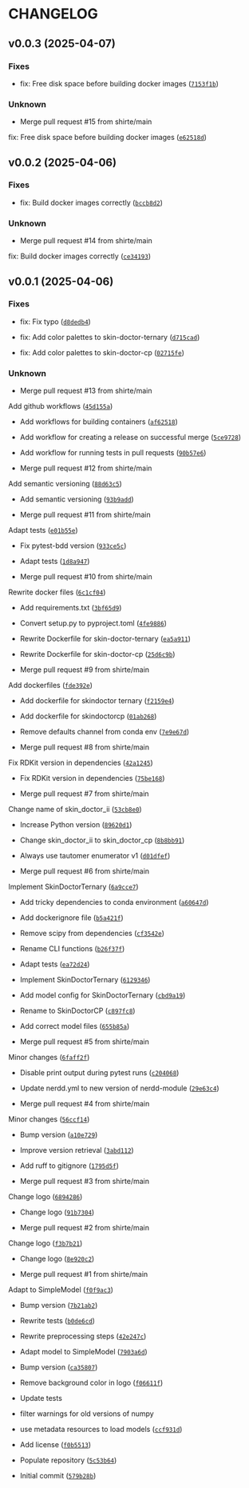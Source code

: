 # CHANGELOG


## v0.0.3 (2025-04-07)

### Fixes

* fix: Free disk space before building docker images ([`7153f1b`](https://github.com/molinfo-vienna/skin-doctor/commit/7153f1be5cfcea5306c8da0d20e0fcabb6b4b9a6))

### Unknown

* Merge pull request #15 from shirte/main

fix: Free disk space before building docker images ([`e62518d`](https://github.com/molinfo-vienna/skin-doctor/commit/e62518d5360bc05acc7480e92d3ac5a8316066dd))


## v0.0.2 (2025-04-06)

### Fixes

* fix: Build docker images correctly ([`bccb8d2`](https://github.com/molinfo-vienna/skin-doctor/commit/bccb8d2e5ea0ab5d388168964c588aed30762c26))

### Unknown

* Merge pull request #14 from shirte/main

fix: Build docker images correctly ([`ce34193`](https://github.com/molinfo-vienna/skin-doctor/commit/ce3419362a3ca426fee2d07a570eaad409af32d0))


## v0.0.1 (2025-04-06)

### Fixes

* fix: Fix typo ([`d8dedb4`](https://github.com/molinfo-vienna/skin-doctor/commit/d8dedb4450ecc3b935788944b4f4a1886376f650))

* fix: Add color palettes to skin-doctor-ternary ([`d715cad`](https://github.com/molinfo-vienna/skin-doctor/commit/d715cadd949e6f12adcf2f1e17bd944e7c24cc78))

* fix: Add color palettes to skin-doctor-cp ([`02715fe`](https://github.com/molinfo-vienna/skin-doctor/commit/02715fe24c1ceb07bc734c61eda10dd354e913e0))

### Unknown

* Merge pull request #13 from shirte/main

Add github workflows ([`45d155a`](https://github.com/molinfo-vienna/skin-doctor/commit/45d155aa547d7149920e11d2cea9a595cec6e340))

* Add workflows for building containers ([`af62518`](https://github.com/molinfo-vienna/skin-doctor/commit/af62518655893e4a00e7cac9e356fb1c0afd1f0f))

* Add workflow for creating a release on successful merge ([`5ce9728`](https://github.com/molinfo-vienna/skin-doctor/commit/5ce9728f5c3e167cc7f323e1737076b06eda4eed))

* Add workflow for running tests in pull requests ([`90b57e6`](https://github.com/molinfo-vienna/skin-doctor/commit/90b57e63a4aed51332795cb3bd23e0fa99402cbb))

* Merge pull request #12 from shirte/main

Add semantic versioning ([`88d63c5`](https://github.com/molinfo-vienna/skin-doctor/commit/88d63c5441fff597f978791aaa45885f51a5e894))

* Add semantic versioning ([`93b9add`](https://github.com/molinfo-vienna/skin-doctor/commit/93b9add7cc3357efda822773bebfcff694056e5d))

* Merge pull request #11 from shirte/main

Adapt tests ([`e01b55e`](https://github.com/molinfo-vienna/skin-doctor/commit/e01b55e986dc2c35184e431b0d9445fb084e7ba0))

* Fix pytest-bdd version ([`933ce5c`](https://github.com/molinfo-vienna/skin-doctor/commit/933ce5c710c476c1d554a7df2ed9ac7621c3a5e3))

* Adapt tests ([`1d8a947`](https://github.com/molinfo-vienna/skin-doctor/commit/1d8a9472a33999e2473524be7f25bdfcd9a96115))

* Merge pull request #10 from shirte/main

Rewrite docker files ([`6c1cf04`](https://github.com/molinfo-vienna/skin-doctor/commit/6c1cf04010011d794bb6684699f06f80d9b01364))

* Add requirements.txt ([`3bf65d9`](https://github.com/molinfo-vienna/skin-doctor/commit/3bf65d976b7fdddb4056d8ead2bc6647a520e6bb))

* Convert setup.py to pyproject.toml ([`4fe9886`](https://github.com/molinfo-vienna/skin-doctor/commit/4fe9886cafbcee75c7ca7e39ef39a4af5c5f5c79))

* Rewrite Dockerfile for skin-doctor-ternary ([`ea5a911`](https://github.com/molinfo-vienna/skin-doctor/commit/ea5a9115e696a9c4deb68fc9ed4914ade2a863da))

* Rewrite Dockerfile for skin-doctor-cp ([`25d6c9b`](https://github.com/molinfo-vienna/skin-doctor/commit/25d6c9bfe5fb3163d9c50f3729ed617327addf8e))

* Merge pull request #9 from shirte/main

Add dockerfiles ([`fde392e`](https://github.com/molinfo-vienna/skin-doctor/commit/fde392e2610810b3dd7bef5354c0d699f457f449))

* Add dockerfile for skindoctor ternary ([`f2159e4`](https://github.com/molinfo-vienna/skin-doctor/commit/f2159e47fe2ba51e7a64805533f9749014704383))

* Add dockerfile for skindoctorcp ([`01ab268`](https://github.com/molinfo-vienna/skin-doctor/commit/01ab2683aafd3bdc6404633e3f2be65760afd790))

* Remove defaults channel from conda env ([`7e9e67d`](https://github.com/molinfo-vienna/skin-doctor/commit/7e9e67d921868270655d5c145f1af927c20d7362))

* Merge pull request #8 from shirte/main

Fix RDKit version in dependencies ([`42a1245`](https://github.com/molinfo-vienna/skin-doctor/commit/42a12450172a227e6c33eabfce6d43429185c302))

* Fix RDKit version in dependencies ([`75be168`](https://github.com/molinfo-vienna/skin-doctor/commit/75be168df1b5107e89f7f61de426006063e9cbba))

* Merge pull request #7 from shirte/main

Change name of skin_doctor_ii ([`53cb8e0`](https://github.com/molinfo-vienna/skin-doctor/commit/53cb8e007e3d05e5625e37c96a7ae5c80858fd21))

* Increase Python version ([`89620d1`](https://github.com/molinfo-vienna/skin-doctor/commit/89620d171f257b797587d568a4b98366e9c753ec))

* Change skin_doctor_ii to skin_doctor_cp ([`8b8bb91`](https://github.com/molinfo-vienna/skin-doctor/commit/8b8bb913c5b26ec49b6c6d64f093c4a6b5a55e62))

* Always use tautomer enumerator v1 ([`d01dfef`](https://github.com/molinfo-vienna/skin-doctor/commit/d01dfefbe4fa3d97176b45e1bc9bd16a15ccfbc6))

* Merge pull request #6 from shirte/main

Implement SkinDoctorTernary ([`6a9cce7`](https://github.com/molinfo-vienna/skin-doctor/commit/6a9cce7808559d905a182d50241a26ac023e358f))

* Add tricky dependencies to conda environment ([`a60647d`](https://github.com/molinfo-vienna/skin-doctor/commit/a60647d3c693e974f8cd2ad7d4e49b74a3cc6351))

* Add dockerignore file ([`b5a421f`](https://github.com/molinfo-vienna/skin-doctor/commit/b5a421f6bb162d5b2e77feeb57b9ba9859b587cc))

* Remove scipy from dependencies ([`cf3542e`](https://github.com/molinfo-vienna/skin-doctor/commit/cf3542eb192f9a0b9ad1a7dcaf63ddb75030c934))

* Rename CLI functions ([`b26f37f`](https://github.com/molinfo-vienna/skin-doctor/commit/b26f37fe179a5d4a20cd744c0b7b5a000c72e911))

* Adapt tests ([`ea72d24`](https://github.com/molinfo-vienna/skin-doctor/commit/ea72d24760f3d999881226fe5b3b72bf5903803a))

* Implement SkinDoctorTernary ([`6129346`](https://github.com/molinfo-vienna/skin-doctor/commit/61293463f607098838213b6163951012fb600691))

* Add model config for SkinDoctorTernary ([`cbd9a19`](https://github.com/molinfo-vienna/skin-doctor/commit/cbd9a191d1727469aa3a579741ea4a5a96609f81))

* Rename to SkinDoctorCP ([`c897fc8`](https://github.com/molinfo-vienna/skin-doctor/commit/c897fc8fa64efcddff209ee8c13ae0550b00cae0))

* Add correct model files ([`655b85a`](https://github.com/molinfo-vienna/skin-doctor/commit/655b85a1b1619434695dc5a2f5fb83d5f3ab4726))

* Merge pull request #5 from shirte/main

Minor changes ([`6faff2f`](https://github.com/molinfo-vienna/skin-doctor/commit/6faff2feb347b04fc24797925acbf006d87ae4b7))

* Disable print output during pytest runs ([`c204068`](https://github.com/molinfo-vienna/skin-doctor/commit/c2040687a3632abddc2f025dc52630c8aefb7b0b))

* Update nerdd.yml to new version of nerdd-module ([`29e63c4`](https://github.com/molinfo-vienna/skin-doctor/commit/29e63c4c70a05c9fda4c565df2d068fd81750458))

* Merge pull request #4 from shirte/main

Minor changes ([`56ccf14`](https://github.com/molinfo-vienna/skin-doctor/commit/56ccf1419168115c0a68870ce443eacf4b8c67f9))

* Bump version ([`a10e729`](https://github.com/molinfo-vienna/skin-doctor/commit/a10e7297af416627ffa95a70ad187aae959040ca))

* Improve version retrieval ([`3abd112`](https://github.com/molinfo-vienna/skin-doctor/commit/3abd11235fd66e3a389e857e13fbfd57cad84adc))

* Add ruff to gitignore ([`1795d5f`](https://github.com/molinfo-vienna/skin-doctor/commit/1795d5f841c270418738fdfbb4a9971a89ce8772))

* Merge pull request #3 from shirte/main

Change logo ([`6894286`](https://github.com/molinfo-vienna/skin-doctor/commit/6894286bc16e7c19173a865299a7cdbd4712c61e))

* Change logo ([`91b7304`](https://github.com/molinfo-vienna/skin-doctor/commit/91b7304c0e5ea01b960a6249a768eacae34fc3d6))

* Merge pull request #2 from shirte/main

Change logo ([`f3b7b21`](https://github.com/molinfo-vienna/skin-doctor/commit/f3b7b2173cab808bfec5403f27be6f37575fed9e))

* Change logo ([`8e920c2`](https://github.com/molinfo-vienna/skin-doctor/commit/8e920c2c3560df6aed8c6061f589c511cdde95ab))

* Merge pull request #1 from shirte/main

Adapt to SimpleModel ([`f0f9ac3`](https://github.com/molinfo-vienna/skin-doctor/commit/f0f9ac3d9882f53d8572aa5831491efdaf07e747))

* Bump version ([`7b21ab2`](https://github.com/molinfo-vienna/skin-doctor/commit/7b21ab26f775c7ca5f29c32635dd235e81d53f14))

* Rewrite tests ([`b0de6cd`](https://github.com/molinfo-vienna/skin-doctor/commit/b0de6cdc383aac672fbff1c1518fb40ce266a452))

* Rewrite preprocessing steps ([`42e247c`](https://github.com/molinfo-vienna/skin-doctor/commit/42e247c2153e59848e618a890735d988c04629c3))

* Adapt model to SimpleModel ([`7903a6d`](https://github.com/molinfo-vienna/skin-doctor/commit/7903a6d32bd1d9a532bcc346625564063d4a7fc0))

* Bump version ([`ca35807`](https://github.com/molinfo-vienna/skin-doctor/commit/ca35807bbfb639b033311e049ff34e9743807e29))

* Remove background color in logo ([`f06611f`](https://github.com/molinfo-vienna/skin-doctor/commit/f06611fcc5dc13ff77d9b533f6c29a6b00ea47cf))

* Update tests

* filter warnings for old versions of numpy
* use metadata resources to load models ([`ccf931d`](https://github.com/molinfo-vienna/skin-doctor/commit/ccf931d51c557e2616ab3bf784a6a25b5802fc1a))

* Add license ([`f0b5513`](https://github.com/molinfo-vienna/skin-doctor/commit/f0b55135157683a2031f26e68e34d86eafd349c3))

* Populate repository ([`5c53b64`](https://github.com/molinfo-vienna/skin-doctor/commit/5c53b641370e5d0eb36704481d51778ccfe50c17))

* Initial commit ([`579b28b`](https://github.com/molinfo-vienna/skin-doctor/commit/579b28be789bc8c8bec05162f14f6ce180016701))
